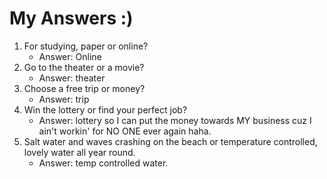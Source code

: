 # My Answers :)
1.  For studying, paper or online?
    - Answer: Online
2. Go to the theater or a movie?
    - Answer: theater
3. Choose a free trip or money?
    - Answer: trip
4. Win the lottery or find your perfect job?
    - Answer: lottery so I can put the money towards MY business cuz I ain't workin' for NO ONE ever again haha. 
5. Salt water and waves crashing on the beach or temperature controlled, lovely water all year round.
    - Answer: temp controlled water. 
